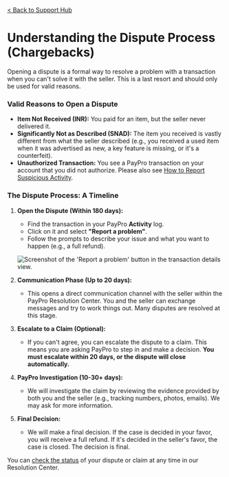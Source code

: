 [< Back to Support Hub](../index.md)

# Understanding the Dispute Process (Chargebacks)

Opening a dispute is a formal way to resolve a problem with a transaction when you can't solve it with the seller. This is a last resort and should only be used for valid reasons.

### Valid Reasons to Open a Dispute
* **Item Not Received (INR):** You paid for an item, but the seller never delivered it.
* **Significantly Not as Described (SNAD):** The item you received is vastly different from what the seller described (e.g., you received a used item when it was advertised as new, a key feature is missing, or it's a counterfeit).
* **Unauthorized Transaction:** You see a PayPro transaction on your account that you did not authorize. Please also see [How to Report Suspicious Activity](../04-security-and-fraud/03-reporting-suspicious-activity.md).

### The Dispute Process: A Timeline

1.  **Open the Dispute (Within 180 days):**
    * Find the transaction in your PayPro **Activity** log.
    * Click on it and select **"Report a problem"**.
    * Follow the prompts to describe your issue and what you want to happen (e.g., a full refund).

    ![Screenshot of the 'Report a problem' button in the transaction details view.](https://placehold.co/800x400/E8E8E8/2E2E2E?text=Step+1:+Open+Dispute)

2.  **Communication Phase (Up to 20 days):**
    * This opens a direct communication channel with the seller within the PayPro Resolution Center. You and the seller can exchange messages and try to work things out. Many disputes are resolved at this stage.

3.  **Escalate to a Claim (Optional):**
    * If you can't agree, you can escalate the dispute to a claim. This means you are asking PayPro to step in and make a decision. **You must escalate within 20 days, or the dispute will close automatically.**

4.  **PayPro Investigation (10-30+ days):**
    * We will investigate the claim by reviewing the evidence provided by both you and the seller (e.g., tracking numbers, photos, emails). We may ask for more information.

5.  **Final Decision:**
    * We will make a final decision. If the case is decided in your favor, you will receive a full refund. If it's decided in the seller's favor, the case is closed. The decision is final.

You can [check the status](./03-checking-refund-status.md) of your dispute or claim at any time in our Resolution Center.